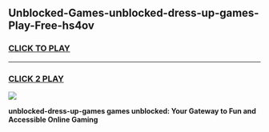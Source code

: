 
## Unblocked-Games-unblocked-dress-up-games-Play-Free-hs4ov
<h3>
<a href="https://premium76.site?title=unblocked-dress-up-games&ref=12A">CLICK TO PLAY</a></h3>
<hr>

<h3>
<a href="https://premium76.site?title=unblocked-dress-up-games&ref=12A">CLICK 2 PLAY</a>
  
</h3>

<a href="https://premium76.site?title=unblocked-dress-up-games&ref=12A"><img src="https://clearcache.store/games.png"></a>


**unblocked-dress-up-games games unblocked: Your Gateway to Fun and Accessible Online Gaming**

